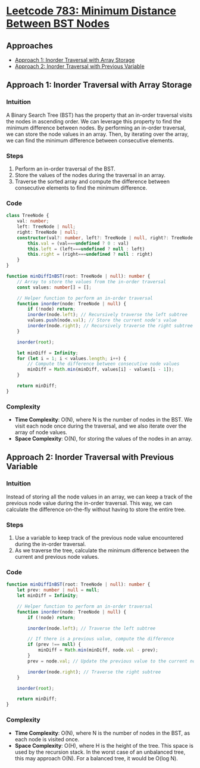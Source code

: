 # [Leetcode 783: Minimum Distance Between BST Nodes](https://leetcode.com/problems/minimum-distance-between-bst-nodes/)

## Approaches
- [Approach 1: Inorder Traversal with Array Storage](#approach-1-inorder-traversal-with-array-storage)
- [Approach 2: Inorder Traversal with Previous Variable](#approach-2-inorder-traversal-with-previous-variable)

## Approach 1: Inorder Traversal with Array Storage

### Intuition
A Binary Search Tree (BST) has the property that an in-order traversal visits the nodes in ascending order. We can leverage this property to find the minimum difference between nodes. By performing an in-order traversal, we can store the node values in an array. Then, by iterating over the array, we can find the minimum difference between consecutive elements.

### Steps
1. Perform an in-order traversal of the BST.
2. Store the values of the nodes during the traversal in an array.
3. Traverse the sorted array and compute the difference between consecutive elements to find the minimum difference.

### Code
```typescript
class TreeNode {
    val: number;
    left: TreeNode | null;
    right: TreeNode | null;
    constructor(val?: number, left?: TreeNode | null, right?: TreeNode | null) {
        this.val = (val===undefined ? 0 : val)
        this.left = (left===undefined ? null : left)
        this.right = (right===undefined ? null : right)
    }
}

function minDiffInBST(root: TreeNode | null): number {
    // Array to store the values from the in-order traversal
    const values: number[] = [];

    // Helper function to perform an in-order traversal
    function inorder(node: TreeNode | null) {
        if (!node) return;
        inorder(node.left); // Recursively traverse the left subtree
        values.push(node.val); // Store the current node's value
        inorder(node.right); // Recursively traverse the right subtree
    }

    inorder(root);

    let minDiff = Infinity;
    for (let i = 1; i < values.length; i++) {
        // Compute the difference between consecutive node values
        minDiff = Math.min(minDiff, values[i] - values[i - 1]);
    }

    return minDiff;
}
```

### Complexity
- **Time Complexity**: O(N), where N is the number of nodes in the BST. We visit each node once during the traversal, and we also iterate over the array of node values.
- **Space Complexity**: O(N), for storing the values of the nodes in an array.

## Approach 2: Inorder Traversal with Previous Variable

### Intuition
Instead of storing all the node values in an array, we can keep a track of the previous node value during the in-order traversal. This way, we can calculate the difference on-the-fly without having to store the entire tree.

### Steps
1. Use a variable to keep track of the previous node value encountered during the in-order traversal.
2. As we traverse the tree, calculate the minimum difference between the current and previous node values.

### Code
```typescript
function minDiffInBST(root: TreeNode | null): number {
    let prev: number | null = null;
    let minDiff = Infinity;

    // Helper function to perform an in-order traversal
    function inorder(node: TreeNode | null) {
        if (!node) return;

        inorder(node.left); // Traverse the left subtree

        // If there is a previous value, compute the difference
        if (prev !== null) {
            minDiff = Math.min(minDiff, node.val - prev);
        }
        prev = node.val; // Update the previous value to the current node's value

        inorder(node.right); // Traverse the right subtree
    }

    inorder(root);

    return minDiff;
}
```

### Complexity
- **Time Complexity**: O(N), where N is the number of nodes in the BST, as each node is visited once.
- **Space Complexity**: O(H), where H is the height of the tree. This space is used by the recursion stack. In the worst case of an unbalanced tree, this may approach O(N). For a balanced tree, it would be O(log N).

